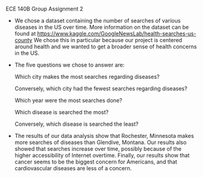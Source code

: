 ECE 140B Group Assignment 2

- We chose a dataset containing the number of searches of various diseases in the US over time. 
  More information on the dataset can be found at https://www.kaggle.com/GoogleNewsLab/health-searches-us-county
  We chose this in particular because our project is centered around health and we wanted to get a broader sense of health concerns in the US.

- The five questions we chose to answer are:
  
  Which city makes the most searches regarding diseases?
  
  Conversely, which city had the fewest searches regarding diseases?
  
  Which year were the most searches done?
  
  Which disease is searched the most?
  
  Conversely, which disease is searched the least?

- The results of our data analysis show that Rochester, Minnesota makes more searches of diseases than Glendive, Montana.
  Our results also showed that searches increase over time, possibly because of the higher accessibility of Internet overtime.
  Finally, our results show that cancer seems to be the biggest concern for Americans, and that cardiovascular diseases are less of a concern.
